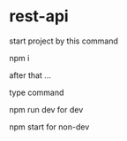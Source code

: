 # rest-api

start project by this command 

npm i


after that ...

type command 

npm run dev for dev

npm start for non-dev
